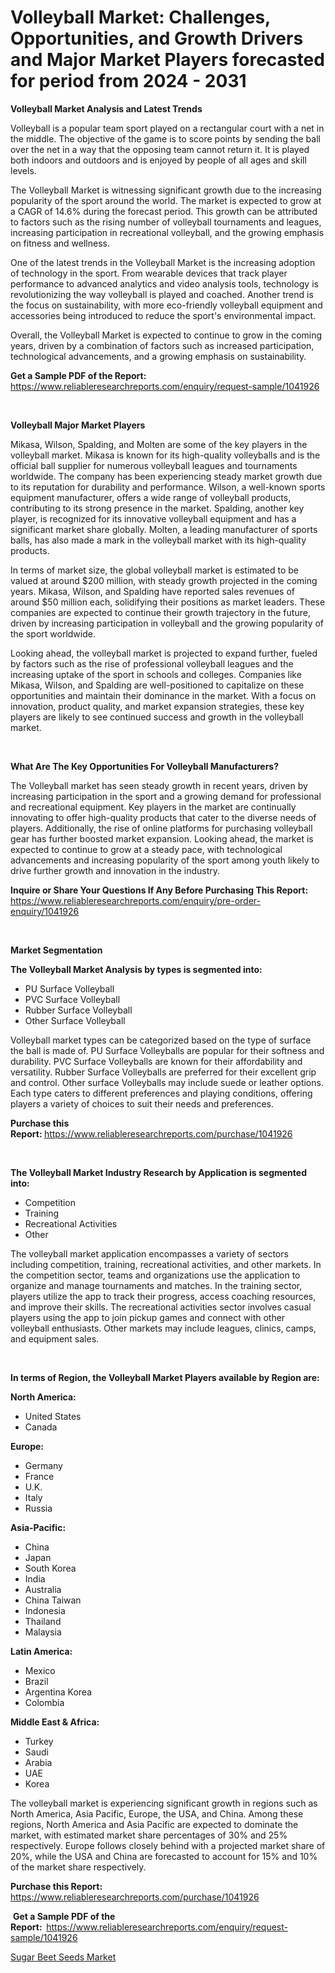 <p><h1>Volleyball Market: Challenges, Opportunities, and Growth Drivers and Major Market Players forecasted for period from 2024 - 2031</h1></p><p><strong>Volleyball Market Analysis and Latest Trends</strong></p>
<p><p>Volleyball is a popular team sport played on a rectangular court with a net in the middle. The objective of the game is to score points by sending the ball over the net in a way that the opposing team cannot return it. It is played both indoors and outdoors and is enjoyed by people of all ages and skill levels.</p><p>The Volleyball Market is witnessing significant growth due to the increasing popularity of the sport around the world. The market is expected to grow at a CAGR of 14.6% during the forecast period. This growth can be attributed to factors such as the rising number of volleyball tournaments and leagues, increasing participation in recreational volleyball, and the growing emphasis on fitness and wellness.</p><p>One of the latest trends in the Volleyball Market is the increasing adoption of technology in the sport. From wearable devices that track player performance to advanced analytics and video analysis tools, technology is revolutionizing the way volleyball is played and coached. Another trend is the focus on sustainability, with more eco-friendly volleyball equipment and accessories being introduced to reduce the sport's environmental impact.</p><p>Overall, the Volleyball Market is expected to continue to grow in the coming years, driven by a combination of factors such as increased participation, technological advancements, and a growing emphasis on sustainability.</p></p>
<p><strong>Get a Sample PDF of the Report:&nbsp;</strong> <a href="https://www.reliableresearchreports.com/enquiry/request-sample/1041926">https://www.reliableresearchreports.com/enquiry/request-sample/1041926</a></p>
<p>&nbsp;</p>
<p><strong>Volleyball Major Market Players</strong></p>
<p><p>Mikasa, Wilson, Spalding, and Molten are some of the key players in the volleyball market. Mikasa is known for its high-quality volleyballs and is the official ball supplier for numerous volleyball leagues and tournaments worldwide. The company has been experiencing steady market growth due to its reputation for durability and performance. Wilson, a well-known sports equipment manufacturer, offers a wide range of volleyball products, contributing to its strong presence in the market. Spalding, another key player, is recognized for its innovative volleyball equipment and has a significant market share globally. Molten, a leading manufacturer of sports balls, has also made a mark in the volleyball market with its high-quality products.</p><p>In terms of market size, the global volleyball market is estimated to be valued at around $200 million, with steady growth projected in the coming years. Mikasa, Wilson, and Spalding have reported sales revenues of around $50 million each, solidifying their positions as market leaders. These companies are expected to continue their growth trajectory in the future, driven by increasing participation in volleyball and the growing popularity of the sport worldwide.</p><p>Looking ahead, the volleyball market is projected to expand further, fueled by factors such as the rise of professional volleyball leagues and the increasing uptake of the sport in schools and colleges. Companies like Mikasa, Wilson, and Spalding are well-positioned to capitalize on these opportunities and maintain their dominance in the market. With a focus on innovation, product quality, and market expansion strategies, these key players are likely to see continued success and growth in the volleyball market.</p></p>
<p>&nbsp;</p>
<p><strong>What Are The Key Opportunities For Volleyball Manufacturers?</strong></p>
<p><p>The Volleyball market has seen steady growth in recent years, driven by increasing participation in the sport and a growing demand for professional and recreational equipment. Key players in the market are continually innovating to offer high-quality products that cater to the diverse needs of players. Additionally, the rise of online platforms for purchasing volleyball gear has further boosted market expansion. Looking ahead, the market is expected to continue to grow at a steady pace, with technological advancements and increasing popularity of the sport among youth likely to drive further growth and innovation in the industry.</p></p>
<p><strong>Inquire or Share Your Questions If Any Before Purchasing This Report:</strong> <a href="https://www.reliableresearchreports.com/enquiry/pre-order-enquiry/1041926">https://www.reliableresearchreports.com/enquiry/pre-order-enquiry/1041926</a></p>
<p>&nbsp;</p>
<p><strong>Market Segmentation</strong></p>
<p><strong>The Volleyball Market Analysis by types is segmented into:</strong></p>
<p><ul><li>PU Surface Volleyball</li><li>PVC Surface Volleyball</li><li>Rubber Surface Volleyball</li><li>Other Surface Volleyball</li></ul></p>
<p><p>Volleyball market types can be categorized based on the type of surface the ball is made of. PU Surface Volleyballs are popular for their softness and durability. PVC Surface Volleyballs are known for their affordability and versatility. Rubber Surface Volleyballs are preferred for their excellent grip and control. Other surface Volleyballs may include suede or leather options. Each type caters to different preferences and playing conditions, offering players a variety of choices to suit their needs and preferences.</p></p>
<p><strong>Purchase this Report:&nbsp;</strong><a href="https://www.reliableresearchreports.com/purchase/1041926">https://www.reliableresearchreports.com/purchase/1041926</a></p>
<p>&nbsp;</p>
<p><strong>The Volleyball Market Industry Research by Application is segmented into:</strong></p>
<p><ul><li>Competition</li><li>Training</li><li>Recreational Activities</li><li>Other</li></ul></p>
<p><p>The volleyball market application encompasses a variety of sectors including competition, training, recreational activities, and other markets. In the competition sector, teams and organizations use the application to organize and manage tournaments and matches. In the training sector, players utilize the app to track their progress, access coaching resources, and improve their skills. The recreational activities sector involves casual players using the app to join pickup games and connect with other volleyball enthusiasts. Other markets may include leagues, clinics, camps, and equipment sales.</p></p>
<p>&nbsp;</p>
<p><strong>In terms of Region, the Volleyball Market Players available by Region are:</strong></p>
<p>
    <p> <strong> North America: </strong>
        <ul>
            <li>United States</li>
            <li>Canada</li>
        </ul>
        </p> 
    <p> <strong> Europe: </strong>
        <ul>
            <li>Germany</li>
            <li>France</li>
            <li>U.K.</li>
            <li>Italy</li>
            <li>Russia</li>
        </ul>
        </p> 
    <p> <strong> Asia-Pacific: </strong>
        <ul>
            <li>China</li>
            <li>Japan</li>
            <li>South Korea</li>
            <li>India</li>
            <li>Australia</li>
            <li>China Taiwan</li>
            <li>Indonesia</li>
            <li>Thailand</li>
            <li>Malaysia</li>
        </ul>
        </p> 
    <p> <strong> Latin America: </strong>
        <ul>
            <li>Mexico</li>
            <li>Brazil</li>
            <li>Argentina Korea</li>
            <li>Colombia</li>
        </ul>
        </p> 
    <p> <strong> Middle East & Africa: </strong>
        <ul>
            <li>Turkey</li>
            <li>Saudi</li>
            <li>Arabia</li>
            <li>UAE</li>
            <li>Korea</li>
        </ul>
    </p>
    </p>
<p><p>The volleyball market is experiencing significant growth in regions such as North America, Asia Pacific, Europe, the USA, and China. Among these regions, North America and Asia Pacific are expected to dominate the market, with estimated market share percentages of 30% and 25% respectively. Europe follows closely behind with a projected market share of 20%, while the USA and China are forecasted to account for 15% and 10% of the market share respectively.</p></p>
<p><strong>Purchase this Report: </strong><a href="https://www.reliableresearchreports.com/purchase/1041926">https://www.reliableresearchreports.com/purchase/1041926</a></p>
<p>&nbsp;<strong>Get a Sample PDF of the Report:&nbsp;&nbsp;</strong><a href="https://www.reliableresearchreports.com/enquiry/request-sample/1041926">https://www.reliableresearchreports.com/enquiry/request-sample/1041926</a></p>
<p><strong></strong></p>
<p><p><a href="https://changeable-paste-463.notion.site/Sugar-Beet-Seeds-Market-Size-and-Examines-its-Market-Scope-with-a-Primary-Focus-on-Growth-Opportun-dcde61ae6423408182177a0643c10c04">Sugar Beet Seeds Market</a></p></p>